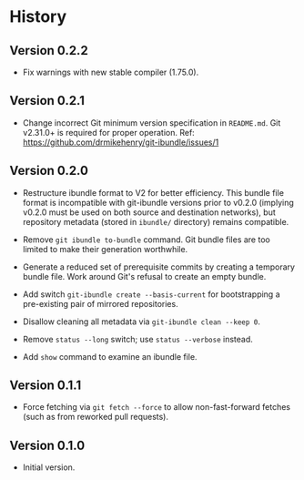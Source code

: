 # History

## Version 0.2.2

- Fix warnings with new stable compiler (1.75.0).

## Version 0.2.1

- Change incorrect Git minimum version specification in `README.md`.  Git
  v2.31.0+ is required for proper operation.  Ref:
  <https://github.com/drmikehenry/git-ibundle/issues/1>

## Version 0.2.0

- Restructure ibundle format to V2 for better efficiency.  This bundle file
  format is incompatible with git-ibundle versions prior to v0.2.0 (implying
  v0.2.0 must be used on both source and destination networks), but repository
  metadata (stored in `ibundle/` directory) remains compatible.

- Remove `git ibundle to-bundle` command.  Git bundle files are too limited to
  make their generation worthwhile.

- Generate a reduced set of prerequisite commits by creating a temporary bundle
  file.  Work around Git's refusal to create an empty bundle.

- Add switch `git-ibundle create --basis-current` for bootstrapping a
  pre-existing pair of mirrored repositories.

- Disallow cleaning all metadata via `git-ibundle clean --keep 0`.

- Remove `status --long` switch; use `status --verbose` instead.

- Add `show` command to examine an ibundle file.

## Version 0.1.1

- Force fetching via `git fetch --force` to allow non-fast-forward fetches (such
  as from reworked pull requests).

## Version 0.1.0

- Initial version.
